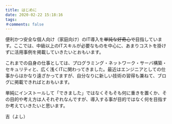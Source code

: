 ```yaml
---
title: はじめに
date: 2020-02-22 15:18:16
tags:
＃comments: false
---
```

便利かつ安全な個人向け（家庭向け）のIT導入を~~単純な好奇心で~~目指しています。ここでは、中級以上のITスキルが必要なものを中心に、あまりコストを掛けずに活用事例を掲載していきたいとおもいます。

これまでの自身の仕事としては、プログラミング・ネットワーク・サーバ構築・セキュリティと、広く浅くITに関わってきました。最近はエンジニアとしての仕事からはかなり遠ざかってますが、自分なりに新しい技術の習得も兼ねて、ブログに掲載できればとおもいます。

単純にインストールして「できました」ではなくそもそも何に重きを置くか、その目的や考え方は人それぞれなんですが、導入する事が目的ではなく何を目指すか考えていきたいと思います。

吉（よし）
